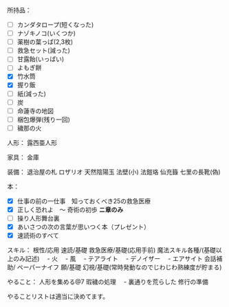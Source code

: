 所持品：
- [ ] カンダタロープ(短くなった)
- [ ] ナゾキノコ(いくつか)
- [ ] 薬樹の葉っぱ(2,3枚)
- [ ] 救急セット(減った)
- [ ] 甘露飴(いっぱい)
- [ ] よもぎ餅
- [x] 竹水筒
- [x] 握り飯
- [ ] 紙(減った)
- [ ] 炭
- [ ] 命蓮寺の地図
- [ ] 梱包爆弾(残り一回)
- [ ] 穢那の火

人形：
露西亜人形

家具：
金庫

装備：
退治屋の札
ロザリオ
天然陰陽玉
法壁(小)
法鎧珞
仙充籙
七里の長靴(偽)

本：
- [x] 仕事の前の一仕事　知っておくべき25の救急医療
- [x] 正しく恐れよ　〜 奇術の初歩 **ニ章のみ**
- [ ] 操り人形舞台裏
- [x] あいさつの次の言葉が思いつく本（プレゼント）
- [x] 速読術のすべて

スキル：
根性/応用
速読/基礎
救急医療/基礎(応用手前)
魔法スキル各種/(基礎以上のみ記述)
　- 火
　- 風
　- テアライト
　- デノイザー
　- エアサイト
会話補助/
ペーパーナイフ
願/基礎
幻視/基礎(常時発動なのでじわじわ熟練度が貯まる)

やること：
人形を集める@7
瑕穢の処理
　- 裏通りを荒らした
修行の準備



やることリストは適当に決めてます。
